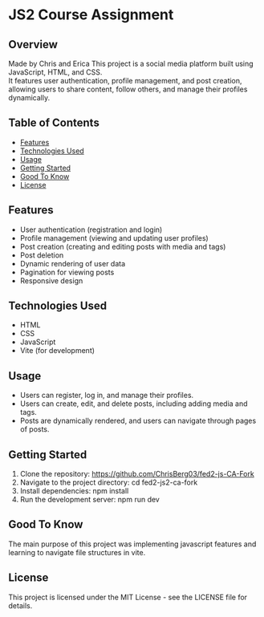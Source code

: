 # JS2 Course Assignment

## Overview
Made by Chris and Erica
This project is a social media platform built using JavaScript, HTML, and CSS. <br>
It features user authentication, profile management, and post creation, allowing users to share content, follow others, and manage their profiles dynamically.

## Table of Contents

- [Features](#features)
- [Technologies Used](#technologies-used)
- [Usage](#usage)
- [Getting Started](#getting-started)
- [Good To Know](#good-to-know)
- [License](#license)

## Features

- User authentication (registration and login)
- Profile management (viewing and updating user profiles)
- Post creation (creating and editing posts with media and tags)
- Post deletion
- Dynamic rendering of user data
- Pagination for viewing posts
- Responsive design

## Technologies Used

- HTML
- CSS
- JavaScript
- Vite (for development)

## Usage
-	Users can register, log in, and manage their profiles.
-	Users can create, edit, and delete posts, including adding media and tags.
-	Posts are dynamically rendered, and users can navigate through pages of posts.

## Getting Started
1. Clone the repository: https://github.com/ChrisBerg03/fed2-js-CA-Fork
2. Navigate to the project directory: cd fed2-js2-ca-fork
3. Install dependencies: npm install
4. Run the development server: npm run dev

## Good To Know
The main purpose of this project was implementing javascript features and learning to navigate file structures in vite.

## License

This project is licensed under the MIT License - see the LICENSE file for details.
